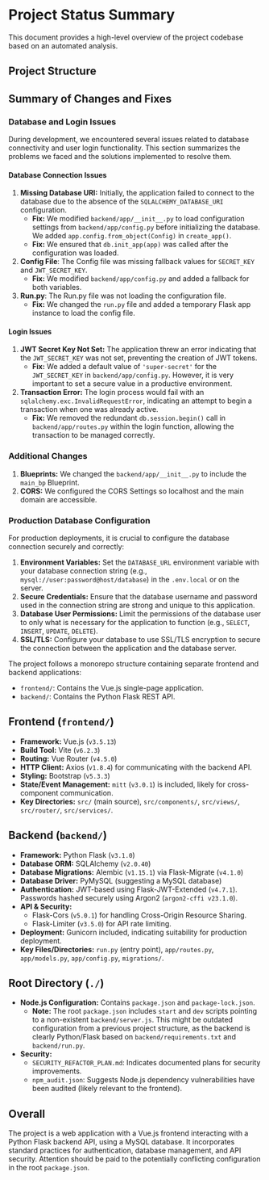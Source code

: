 # Project Status Summary

This document provides a high-level overview of the project codebase based on an automated analysis.

## Project Structure

## Summary of Changes and Fixes

### Database and Login Issues

During development, we encountered several issues related to database connectivity and user login functionality. This section summarizes the problems we faced and the solutions implemented to resolve them.

#### Database Connection Issues

1.  **Missing Database URI:** Initially, the application failed to connect to the database due to the absence of the `SQLALCHEMY_DATABASE_URI` configuration.
    *   **Fix:** We modified `backend/app/__init__.py` to load configuration settings from `backend/app/config.py` before initializing the database. We added `app.config.from_object(Config)` in `create_app()`.
    *   **Fix:** We ensured that `db.init_app(app)` was called after the configuration was loaded.
2. **Config File**: The Config file was missing fallback values for `SECRET_KEY` and `JWT_SECRET_KEY`.
     *   **Fix:** We modified `backend/app/config.py` and added a fallback for both variables.
3. **Run.py**: The Run.py file was not loading the configuration file.
    * **Fix:** We changed the `run.py` file and added a temporary Flask app instance to load the config file.

#### Login Issues

1.  **JWT Secret Key Not Set:** The application threw an error indicating that the `JWT_SECRET_KEY` was not set, preventing the creation of JWT tokens.
    *   **Fix:** We added a default value of `'super-secret'` for the `JWT_SECRET_KEY` in `backend/app/config.py`. However, it is very important to set a secure value in a productive environment.
2.  **Transaction Error:** The login process would fail with an `sqlalchemy.exc.InvalidRequestError`, indicating an attempt to begin a transaction when one was already active.
    *   **Fix:** We removed the redundant `db.session.begin()` call in `backend/app/routes.py` within the login function, allowing the transaction to be managed correctly.

### Additional Changes

1. **Blueprints:** We changed the `backend/app/__init__.py` to include the `main_bp` Blueprint.
2. **CORS:** We configured the CORS Settings so localhost and the main domain are accessible.


### Production Database Configuration

For production deployments, it is crucial to configure the database connection securely and correctly:

1.  **Environment Variables:** Set the `DATABASE_URL` environment variable with your database connection string (e.g., `mysql://user:password@host/database`) in the `.env.local` or on the server.
2.  **Secure Credentials:** Ensure that the database username and password used in the connection string are strong and unique to this application.
3.  **Database User Permissions:** Limit the permissions of the database user to only what is necessary for the application to function (e.g., `SELECT`, `INSERT`, `UPDATE`, `DELETE`).
4.  **SSL/TLS:** Configure your database to use SSL/TLS encryption to secure the connection between the application and the database server.


The project follows a monorepo structure containing separate frontend and backend applications:

-   `frontend/`: Contains the Vue.js single-page application.
-   `backend/`: Contains the Python Flask REST API.

## Frontend (`frontend/`)

-   **Framework:** Vue.js (`v3.5.13`)
-   **Build Tool:** Vite (`v6.2.3`)
-   **Routing:** Vue Router (`v4.5.0`)
-   **HTTP Client:** Axios (`v1.8.4`) for communicating with the backend API.
-   **Styling:** Bootstrap (`v5.3.3`)
-   **State/Event Management:** `mitt` (`v3.0.1`) is included, likely for cross-component communication.
-   **Key Directories:** `src/` (main source), `src/components/`, `src/views/`, `src/router/`, `src/services/`.

## Backend (`backend/`)

-   **Framework:** Python Flask (`v3.1.0`)
-   **Database ORM:** SQLAlchemy (`v2.0.40`)
-   **Database Migrations:** Alembic (`v1.15.1`) via Flask-Migrate (`v4.1.0`)
-   **Database Driver:** PyMySQL (suggesting a MySQL database)
-   **Authentication:** JWT-based using Flask-JWT-Extended (`v4.7.1`). Passwords hashed securely using Argon2 (`argon2-cffi v23.1.0`).
-   **API & Security:**
    -   Flask-Cors (`v5.0.1`) for handling Cross-Origin Resource Sharing.
    -   Flask-Limiter (`v3.5.0`) for API rate limiting.
-   **Deployment:** Gunicorn included, indicating suitability for production deployment.
-   **Key Files/Directories:** `run.py` (entry point), `app/routes.py`, `app/models.py`, `app/config.py`, `migrations/`.

## Root Directory (`./`)

-   **Node.js Configuration:** Contains `package.json` and `package-lock.json`.
    -   **Note:** The root `package.json` includes `start` and `dev` scripts pointing to a non-existent `backend/server.js`. This might be outdated configuration from a previous project structure, as the backend is clearly Python/Flask based on `backend/requirements.txt` and `backend/run.py`.
-   **Security:**
    -   `SECURITY_REFACTOR_PLAN.md`: Indicates documented plans for security improvements.
    -   `npm_audit.json`: Suggests Node.js dependency vulnerabilities have been audited (likely relevant to the frontend).

## Overall

The project is a web application with a Vue.js frontend interacting with a Python Flask backend API, using a MySQL database. It incorporates standard practices for authentication, database management, and API security. Attention should be paid to the potentially conflicting configuration in the root `package.json`.

